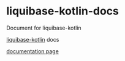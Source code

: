 # liquibase-kotlin-docs
Document for liquibase-kotlin

[liquibase-kotlin](https://momosetkn.github.io/liquibase-kotlin) docs

[documentation page](https://momosetkn.github.io/liquibase-kotlin-docs/)

